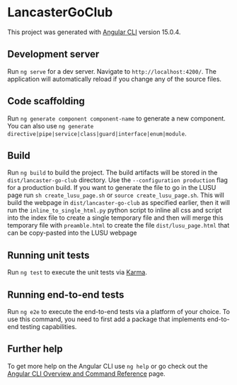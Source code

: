 # LancasterGoClub

This project was generated with [Angular CLI](https://github.com/angular/angular-cli) version 15.0.4.

## Development server

Run `ng serve` for a dev server. Navigate to `http://localhost:4200/`. The application will automatically reload if you change any of the source files.

## Code scaffolding

Run `ng generate component component-name` to generate a new component. You can also use `ng generate directive|pipe|service|class|guard|interface|enum|module`.

## Build

Run `ng build` to build the project. The build artifacts will be stored in the `dist/lancaster-go-club` directory. Use the `--configuration production` flag for a production build.
If you want to generate the file to go in the LUSU page run `sh create_lusu_page.sh` or `source create_lusu_page.sh`. This will build the webpage in `dist/lancaster-go-club` as specified earlier,
then it will run the `inline_to_single_html.py` python script to inline all css and script into the index file to
create a single temporary file and then will merge this temporary file with `preamble.html` to create the
file `dist/lusu_page.html` that can be copy-pasted into the LUSU webpage

## Running unit tests

Run `ng test` to execute the unit tests via [Karma](https://karma-runner.github.io).

## Running end-to-end tests

Run `ng e2e` to execute the end-to-end tests via a platform of your choice. To use this command, you need to first add a package that implements end-to-end testing capabilities.

## Further help

To get more help on the Angular CLI use `ng help` or go check out the [Angular CLI Overview and Command Reference](https://angular.io/cli) page.

